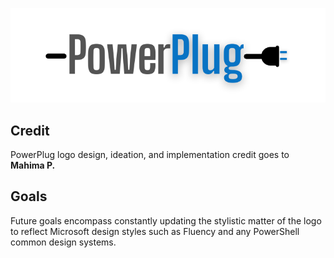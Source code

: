 <p align="center">
  <img src="PowerPlugLogoAlt.png">
  <br>
</p>

## Credit
PowerPlug logo design, ideation, and implementation credit goes to **Mahima P.**

## Goals
Future goals encompass constantly updating the stylistic matter of the logo to reflect Microsoft design styles such as Fluency and any PowerShell common design systems. 
